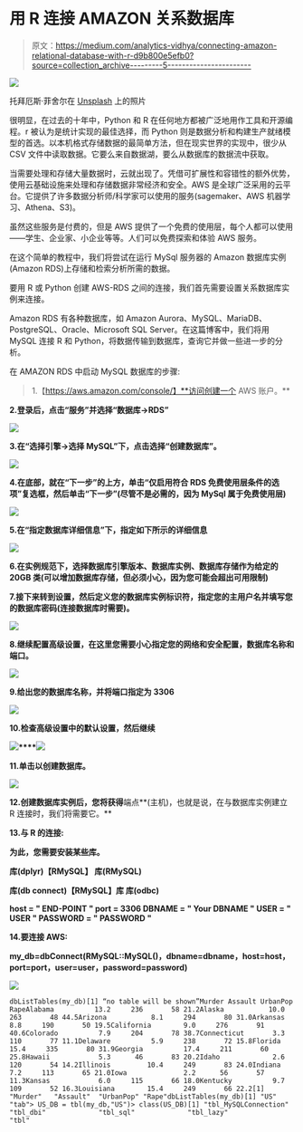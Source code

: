 # 用 R 连接 AMAZON 关系数据库

> 原文：<https://medium.com/analytics-vidhya/connecting-amazon-relational-database-with-r-d9b800e5efb0?source=collection_archive---------5----------------------->

![](img/18490a78b743fc942640d8469ca92725.png)

托拜厄斯·菲舍尔在 [Unsplash](https://unsplash.com?utm_source=medium&utm_medium=referral) 上的照片

很明显，在过去的十年中，Python 和 R 在任何地方都被广泛地用作工具和开源编程。r 被认为是统计实现的最佳选择，而 Python 则是数据分析和构建生产就绪模型的首选。以本机格式存储数据的最简单方法，但在现实世界的实现中，很少从 CSV 文件中读取数据。它要么来自数据湖，要么从数据库的数据流中获取。

当需要处理和存储大量数据时，云就出现了。凭借可扩展性和容错性的额外优势，使用云基础设施来处理和存储数据非常经济和安全。AWS 是全球广泛采用的云平台。它提供了许多数据分析师/科学家可以使用的服务(sagemaker、AWS 机器学习、Athena、S3)。

虽然这些服务是付费的，但是 AWS 提供了一个免费的使用层，每个人都可以使用——学生、企业家、小企业等等。人们可以免费探索和体验 AWS 服务。

在这个简单的教程中，我们将尝试在运行 MySql 服务器的 Amazon 数据库实例(Amazon RDS)上存储和检索分析所需的数据。

要用 R 或 Python 创建 AWS-RDS 之间的连接，我们首先需要设置关系数据库实例来连接。

Amazon RDS 有各种数据库，如 Amazon Aurora、MySQL、MariaDB、PostgreSQL、Oracle、Microsoft SQL Server。在这篇博客中，我们将用 MySQL 连接 R 和 Python，将数据传输到数据库，查询它并做一些进一步的分析。

在 AMAZON RDS 中启动 MySQL 数据库的步骤:

> 1.【https://aws.amazon.com/console/】**访问创建一个 AWS 账户。**

**2.登录后，点击“服务”并选择“数据库->RDS”**

**![](img/9b1e02fb315c4d2fad1148c6c4ea6453.png)**

**3.在“选择引擎->选择 MySQL”下，点击选择“创建数据库”。**

**![](img/a291be0418c13b93fa69353efa5a748f.png)**

**4.在底部，就在“下一步”的上方，单击“仅启用符合 RDS 免费使用层条件的选项”复选框，然后单击“下一步”(尽管不是必需的，因为 MySql 属于免费使用层)**

**![](img/a28dad6e419fe4454e5e54176ce6f514.png)**

**5.在“指定数据库详细信息”下，指定如下所示的详细信息**

**![](img/bc6e9ae2a89f10b3674e572f106d5b42.png)**

**6.在实例规范下，选择数据库引擎版本、数据库实例、数据库存储作为给定的 20GB 类(可以增加数据库存储，但必须小心，因为您可能会超出可用限制)**

**7.接下来转到设置，然后定义您的数据库实例标识符，指定您的主用户名并填写您的数据库密码(连接数据库时需要)。**

**![](img/e2091f28cd2202fe1c506e1511f0a68d.png)**

**8.继续配置高级设置，在这里您需要小心指定您的网络和安全配置，数据库名称和端口。**

**![](img/d612c3132123066bdf35b499094c9931.png)**

**9.给出您的数据库名称，并将端口指定为 3306**

**![](img/61fa3608cb615d63bf75356cf2b70007.png)**

**10.检查高级设置中的默认设置，然后继续**

**![](img/6b74a8f9ffa94cf873149ce782ec4623.png)****![](img/9fbb5e3bab5c3ada1840cb4bdd9f2977.png)**

**11.单击以创建数据库。**

**![](img/8b1571e8df595acc6ed1c13a987dba80.png)**

**12.创建数据库实例后，您将获得**端点**(主机)，也就是说，在与数据库实例建立 R 连接时，我们将需要它。**

**13.与 R 的连接:**

**为此，您需要安装某些库。**

 **库(dplyr)【RMySQL】
库(RMySQL)**

 **库(db connect)【RMySQL】库
库(odbc)**

**host = " END-POINT "
port = 3306
DBNAME = " Your DBNAME "
USER = " USER "
PASSWORD = " PASSWORD "**

**14.要连接 AWS:**

**my_db=dbConnect(RMySQL::MySQL()，dbname=dbname，host=host，port=port，user=user，password=password)**

**![](img/59db4715bbf0b9eabb0a67da5f425785.png)**

```
dbListTables(my_db)[1] “no table will be shown”Murder Assault UrbanPop RapeAlabama          13.2     236       58 21.2Alaska           10.0     263       48 44.5Arizona           8.1     294       80 31.0Arkansas          8.8     190       50 19.5California        9.0     276       91 40.6Colorado          7.9     204       78 38.7Connecticut       3.3     110       77 11.1Delaware          5.9     238       72 15.8Florida          15.4     335       80 31.9Georgia          17.4     211       60 25.8Hawaii            5.3      46       83 20.2Idaho             2.6     120       54 14.2Illinois         10.4     249       83 24.0Indiana           7.2     113       65 21.0Iowa              2.2      56       57 11.3Kansas            6.0     115       66 18.0Kentucky          9.7     109       52 16.3Louisiana        15.4     249       66 22.2[1] "Murder"   "Assault"  "UrbanPop" "Rape"dbListTables(my_db)[1] "US"  "tab"> US_DB = tbl(my_db,"US")> class(US_DB)[1] "tbl_MySQLConnection" "tbl_dbi"             "tbl_sql"             "tbl_lazy"            "tbl"
```